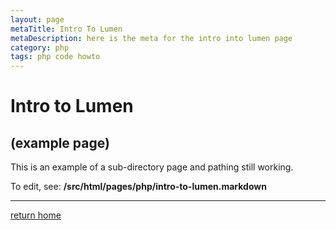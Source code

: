 ```yaml
---
layout: page
metaTitle: Intro To Lumen
metaDescription: here is the meta for the intro into lumen page
category: php
tags: php code howto
---
```


# Intro to Lumen

## (example page)

This is an example of a sub-directory page and pathing still working.

To edit, see: **/src/html/pages/php/intro-to-lumen.markdown**

---

[return home](/index.html)
